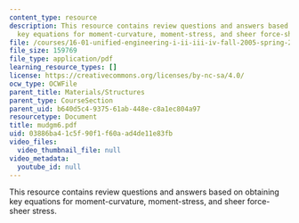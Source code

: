 ```yaml
---
content_type: resource
description: This resource contains review questions and answers based on obtaining
  key equations for moment-curvature, moment-stress, and sheer force-sheer stress.
file: /courses/16-01-unified-engineering-i-ii-iii-iv-fall-2005-spring-2006/03886ba41c5f90f1f60aad4de11e83fb_mudgm6.pdf
file_size: 159769
file_type: application/pdf
learning_resource_types: []
license: https://creativecommons.org/licenses/by-nc-sa/4.0/
ocw_type: OCWFile
parent_title: Materials/Structures
parent_type: CourseSection
parent_uid: b640d5c4-9375-61ab-448e-c8a1ec804a97
resourcetype: Document
title: mudgm6.pdf
uid: 03886ba4-1c5f-90f1-f60a-ad4de11e83fb
video_files:
  video_thumbnail_file: null
video_metadata:
  youtube_id: null
---
```

This resource contains review questions and answers based on obtaining key equations for moment-curvature, moment-stress, and sheer force-sheer stress.